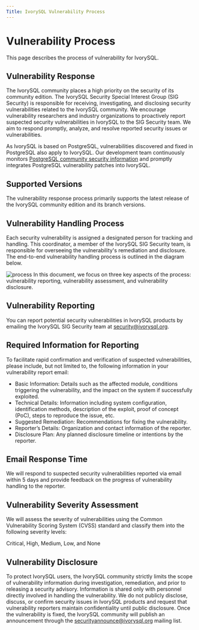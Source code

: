 ```yaml
---
Title: IvorySQL Vulnerability Process
---
```


# Vulnerability Process

This page describes the process of vulnerability for IvorySQL.

## Vulnerability Response
The IvorySQL community places a high priority on the security of its community edition. The IvorySQL Security Special Interest Group (SIG Security) is responsible for receiving, investigating, and disclosing security vulnerabilities related to the IvorySQL community. We encourage vulnerability researchers and industry organizations to proactively report suspected security vulnerabilities in IvorySQL to the SIG Security team. We aim to respond promptly, analyze, and resolve reported security issues or vulnerabilities.



As IvorySQL is based on PostgreSQL, vulnerabilities discovered and fixed in PostgreSQL also apply to IvorySQL. Our development team continuously monitors [PostgreSQL community security information](https://www.postgresql.org/support/security/) and promptly integrates PostgreSQL vulnerability patches into IvorySQL.

## Supported Versions
The vulnerability response process primarily supports the latest release of the IvorySQL community edition and its branch versions.

## Vulnerability Handling Process

Each security vulnerability is assigned a designated person for tracking and handling. This coordinator, a member of the IvorySQL SIG Security team, is responsible for overseeing the vulnerability's remediation and disclosure. The end-to-end vulnerability handling process is outlined in the diagram below.

![process](/img/vulnerability-en.jpg)
In this document, we focus on three key aspects of the process: vulnerability reporting, vulnerability assessment, and vulnerability disclosure.

## Vulnerability Reporting
You can report potential security vulnerabilities in IvorySQL products by emailing the IvorySQL SIG Security team at security@ivorysql.org.

## Required Information for Reporting
To facilitate rapid confirmation and verification of suspected vulnerabilities, please include, but not limited to, the following information in your vulnerability report email:
- Basic Information: Details such as the affected module, conditions triggering the vulnerability, and the impact on the system if successfully exploited.
- Technical Details: Information including system configuration, identification methods, description of the exploit, proof of concept (PoC), steps to reproduce the issue, etc.
- Suggested Remediation: Recommendations for fixing the vulnerability.
- Reporter’s Details: Organization and contact information of the reporter.
- Disclosure Plan: Any planned disclosure timeline or intentions by the reporter.

## Email Response Time
We will respond to suspected security vulnerabilities reported via email within 5 days and provide feedback on the progress of vulnerability handling to the reporter.

## Vulnerability Severity Assessment
We will assess the severity of vulnerabilities using the Common Vulnerability Scoring System (CVSS) standard and classify them into the following severity levels:

Critical,  High,  Medium,  Low, and None

## Vulnerability Disclosure
To protect IvorySQL users, the IvorySQL community strictly limits the scope of vulnerability information during investigation, remediation, and prior to releasing a security advisory. Information is shared only with personnel directly involved in handling the vulnerability. We do not publicly disclose, discuss, or confirm security issues in IvorySQL products and request that vulnerability reporters maintain confidentiality until public disclosure. Once the vulnerability is fixed, the IvorySQL community will publish an announcement through the securityannounce@ivorysql.org mailing list.